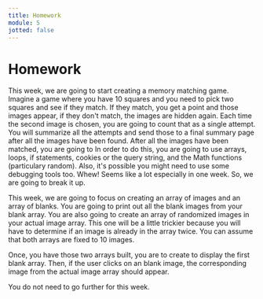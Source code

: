```yaml
---
title: Homework
module: 5
jotted: false
---
```


# Homework

This week, we are going to start creating a memory matching game.  Imagine a game where you have 10 squares and you need to pick two squares and see if they match. If they match, you get a point and those images appear, if they don't match, the images are hidden again.  Each time the second image is chosen, you are going to count that as a single attempt.  You will summarize all the attempts and send those to a final summary page after all the images have been found.  After all the images have been matched, you are going to   In order to do this, you are going to use arrays, loops, if statements, cookies or the query string, and the Math functions (particulary random). Also, it's possible you might need to use some debugging tools too.  Whew!  Seems like a lot especially in one week.  So, we are going to break it up.

This week, we are going to focus on creating an array of images and an array of blanks.  You are going to print out all the blank images from your blank array.  You are also going to create an array of randomized images in your actual image array.  This one will be a little trickier because you will have to determine if an image is already in the array twice.  You can assume that both arrays are fixed to 10 images.

Once, you have those two arrays built, you are to create to display the first blank array.  Then, if the user clicks on an blank image, the corresponding image from the actual image array should appear.  

You do not need to go further for this week.